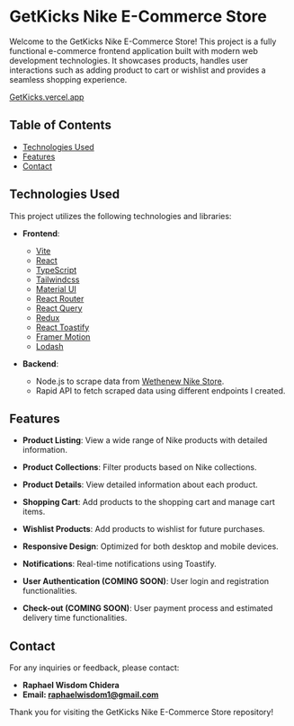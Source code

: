 # GetKicks Nike E-Commerce Store

Welcome to the GetKicks Nike E-Commerce Store! This project is a fully functional e-commerce frontend application built with modern web development technologies. It showcases products, handles user interactions such as adding product to cart or wishlist and provides a seamless shopping experience.

[GetKicks.vercel.app](https://getkicks-nike-sneakers-store.vercel.app/collections/nike)

## Table of Contents

- [Technologies Used](#technologies-used)
- [Features](#features)
- [Contact](#contact)

## Technologies Used

This project utilizes the following technologies and libraries:

- **Frontend**:
  - [Vite](https://vitejs.dev/)
  - [React](https://reactjs.org/)
  - [TypeScript](https://www.typescriptlang.org/)
  - [Tailwindcss](https://tailwindcss.com/)
  - [Material UI](https://mui.com/material-ui/all-components/)
  - [React Router](https://reactrouter.com/)
  - [React Query](https://react-query.tanstack.com/)
  - [Redux](https://redux.js.org/)
  - [React Toastify](https://fkhadra.github.io/react-toastify/)
  - [Framer Motion](https://www.framer.com/motion/)
  - [Lodash](https://lodash.com/)

- **Backend**:
  - Node.js to scrape data from [Wethenew Nike Store](https://wethenew.com/en/collections/nike).
  - Rapid API to fetch scraped data using different endpoints I created.

## Features

- **Product Listing**: View a wide range of Nike products with detailed information.
- **Product Collections**: Filter products based on Nike collections.
- **Product Details**: View detailed information about each product.
- **Shopping Cart**: Add products to the shopping cart and manage cart items.
- **Wishlist Products**: Add products to wishlist for future purchases.
- **Responsive Design**: Optimized for both desktop and mobile devices.
- **Notifications**: Real-time notifications using Toastify.

- **User Authentication (COMING SOON)**: User login and registration functionalities.
- **Check-out (COMING SOON)**: User payment process and estimated delivery time functionalities.

## Contact

For any inquiries or feedback, please contact:

- **Raphael Wisdom Chidera**
- **Email: raphaelwisdom1@gmail.com**


Thank you for visiting the GetKicks Nike E-Commerce Store repository!
